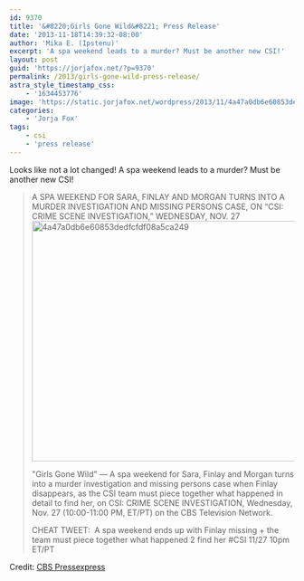 ```yaml
---
id: 9370
title: '&#8220;Girls Gone Wild&#8221; Press Release'
date: '2013-11-18T14:39:32-08:00'
author: 'Mika E. (Ipstenu)'
excerpt: 'A spa weekend leads to a murder? Must be another new CSI!'
layout: post
guid: 'https://jorjafox.net/?p=9370'
permalink: /2013/girls-gone-wild-press-release/
astra_style_timestamp_css:
    - '1634453776'
image: 'https://static.jorjafox.net/wordpress/2013/11/4a47a0db6e60853dedfcfdf08a5ca2491.png'
categories:
    - 'Jorja Fox'
tags:
    - csi
    - 'press release'
---
```


Looks like not a lot changed! A spa weekend leads to a murder? Must be another new CSI!
<blockquote>A SPA WEEKEND FOR SARA, FINLAY AND MORGAN TURNS INTO A MURDER INVESTIGATION AND MISSING PERSONS CASE, ON “CSI: CRIME SCENE INVESTIGATION,” WEDNESDAY, NOV. 27

<img class="aligncenter size-full wp-image-9371" alt="4a47a0db6e60853dedfcfdf08a5ca249" src="//static.jorjafox.net/wordpress/2013/11/4a47a0db6e60853dedfcfdf08a5ca2491.png" width="650" height="425" />

"Girls Gone Wild" — A spa weekend for Sara, Finlay and Morgan turns into a murder investigation and missing persons case when Finlay disappears, as the CSI team must piece together what happened in detail to find her, on CSI: CRIME SCENE INVESTIGATION, Wednesday, Nov. 27 (10:00-11:00 PM, ET/PT) on the CBS Television Network.

CHEAT TWEET:  A spa weekend ends up with Finlay missing + the team must piece together what happened 2 find her #CSI 11/27 10pm ET/PT</blockquote>
Credit: <a href="http://www.cbspressexpress.com/cbs-entertainment/releases/view?id=37347">CBS Pressexpress</a>